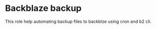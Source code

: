 Backblaze backup
================

This role help automating backup files to backblze using cron and b2 cli.
